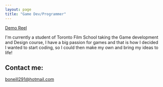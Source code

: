 ```yaml
---
layout: page
title: "Game Dev/Programmer"
---
```

[Demo Reel]("https://www.youtube.com/watch?v=X4cXdLfqp58")

I'm currently a student of Toronto Film School taking the Game development and Design course, 
I have a big passion for games and that is how I decided I wanted to start coding, so I could then make my own and bring my ideas to life!

## Contact me:
boneill291@hotmail.com

